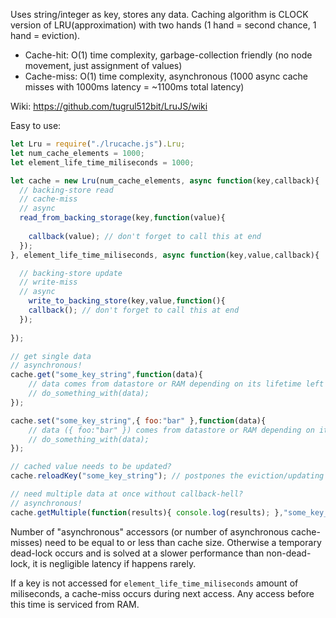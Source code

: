 Uses string/integer as key, stores any data. Caching algorithm is CLOCK version of LRU(approximation) with two hands (1 hand = second chance, 1 hand = eviction).

- Cache-hit: O(1) time complexity, garbage-collection friendly (no node movement, just assignment of values)
- Cache-miss: O(1) time complexity, asynchronous (1000 async cache misses with 1000ms latency = ~1100ms total latency)

Wiki: https://github.com/tugrul512bit/LruJS/wiki

Easy to use:

```JavaScript
let Lru = require("./lrucache.js").Lru;
let num_cache_elements = 1000;
let element_life_time_miliseconds = 1000;

let cache = new Lru(num_cache_elements, async function(key,callback){
  // backing-store read
  // cache-miss
  // async
  read_from_backing_storage(key,function(value){
  
    callback(value); // don't forget to call this at end
  }); 
}, element_life_time_miliseconds, async function(key,value,callback){

  // backing-store update
  // write-miss
  // async
	write_to_backing_store(key,value,function(){
    callback(); // don't forget to call this at end
  });
	
});

// get single data
// asynchronous!
cache.get("some_key_string",function(data){
    // data comes from datastore or RAM depending on its lifetime left or the key acceess pattern
    // do_something_with(data);
});

cache.set("some_key_string",{ foo:"bar" },function(data){
    // data ({ foo:"bar" }) comes from datastore or RAM depending on its lifetime left or the key acceess pattern
    // do_something_with(data);
});

// cached value needs to be updated?
cache.reloadKey("some_key_string"); // postpones the eviction/updating to the cache-miss for overlapping with other cache-misses

// need multiple data at once without callback-hell?
// asynchronous!
cache.getMultiple(function(results){ console.log(results); },"some_key_string","another_key_string",3,4,5,"key_test");

```
Number of "asynchronous" accessors (or number of asynchronous cache-misses) need to be equal to or less than cache size. Otherwise a temporary dead-lock occurs and is solved at a slower performance than non-dead-lock, it is negligible latency if happens rarely.

If a key is not accessed for ```element_life_time_miliseconds``` amount of miliseconds, a cache-miss occurs during next access. Any access before this time is serviced from RAM.
